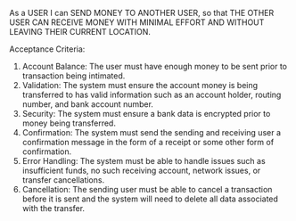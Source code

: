 As a USER I can SEND MONEY TO ANOTHER USER, so that THE OTHER USER CAN RECEIVE MONEY WITH MINIMAL EFFORT AND WITHOUT LEAVING THEIR CURRENT LOCATION.

Acceptance Criteria:

1. Account Balance: The user must have enough money to be sent prior to transaction being intimated.
2. Validation: The system must ensure the account money is being transferred to has valid information such as an account holder, routing number, and bank account number.  
3. Security: The system must ensure a bank data is encrypted prior to money being transferred.
4. Confirmation: The system must send the sending and receiving user a confirmation message in the form of a receipt or some other form of confirmation.
5. Error Handling: The system must be able to handle issues such as insufficient funds, no such receiving account, network issues, or transfer cancellations.
6. Cancellation: The sending user must be able to cancel a transaction before it is sent and the system will need to delete all data associated with the transfer.